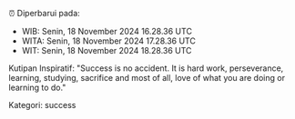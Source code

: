 ⏰ Diperbarui pada:
- WIB: Senin, 18 November 2024 16.28.36 UTC
- WITA: Senin, 18 November 2024 17.28.36 UTC
- WIT: Senin, 18 November 2024 18.28.36 UTC

Kutipan Inspiratif:
"Success is no accident. It is hard work, perseverance, learning, studying, sacrifice and most of all, love of what you are doing or learning to do."


Kategori: success

